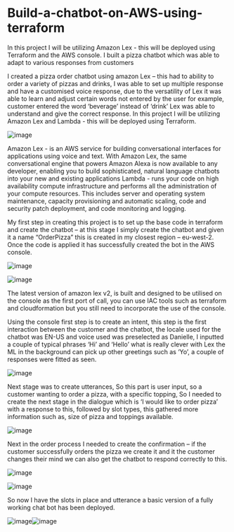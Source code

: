 # Build-a-chatbot-on-AWS-using-terraform
In this project I will be utilizing Amazon Lex - this will be deployed using Terraform and the AWS console. I built a pizza chatbot which was able to adapt to various responses from customers



I created a pizza order chatbot using amazon Lex – this had to ability to order a variety of pizzas and drinks, I was able to set up multiple response and have a customised voice response, due to the versatility of Lex it was able to learn and adjust certain words not entered by the user for example, customer entered the word ‘beverage’ instead of ‘drink’ Lex was able to understand and give the correct response.
In this project I will be utilizing Amazon Lex and Lambda - this will be deployed using Terraform.


![image](https://github.com/user-attachments/assets/121c58d3-900b-4cad-b6e8-d32155ce9f16)



Amazon Lex - is an AWS service for building conversational interfaces for applications using voice and text. With Amazon Lex, the same conversational engine that powers Amazon Alexa is now available to any developer, enabling you to build sophisticated, natural language chatbots into your new and existing applications
Lambda - runs your code on high availability compute infrastructure and performs all the administration of your compute resources. This includes server and operating system maintenance, capacity provisioning and automatic scaling, code and security patch deployment, and code monitoring and logging.


My first step in creating this project is to set up the base code in terraform and create the chatbot – at this stage I simply create the chatbot and given it a name “OrderPizza” this is created in my closest region – eu-west-2. Once the code is applied it has successfully created the bot in the AWS console.



![image](https://github.com/user-attachments/assets/caaa6fbf-de76-4b85-a3c5-3fc57ef19b29)

![image](https://github.com/user-attachments/assets/e6f684a5-f24f-4a36-8688-367c626be42e)


The latest version of amazon lex v2, is built and designed to be utilised on the console as the first port of call, you can use IAC tools such as terraform and cloudformation but you still need to incorporate the use of the console.

Using the console first step is to create an intent, this step is the first interaction between the customer and the chatbot, the locale used for the chatbot was EN-US and voice used was preselected as Danielle, I inputted a couple of typical phrases ‘Hi’ and ‘Hello’ what is really clever with Lex the ML in the background can pick up other greetings such as ‘Yo’, a couple of responses were fitted as seen. 


![image](https://github.com/user-attachments/assets/15b7eb5d-5ff3-42d5-a89c-858a2e508d92)




Next stage was to create utterances, So this part is user input, so a customer wanting to order a pizza, with a specific topping, So I needed to create the next stage in the dialogue which is ‘I would like to order pizza’ with a response to this, followed by slot types, this gathered more information such as, size of pizza and toppings available. 

![image](https://github.com/user-attachments/assets/544dddc7-ee9d-4108-a159-6c2bb0d65173)



Next in the order process I needed to create the confirmation – if the customer successfully orders the pizza we create it and it the customer changes their mind we can also get the chatbot to respond correctly to this.


![image](https://github.com/user-attachments/assets/599c68e7-428a-4541-92ce-ae088efa91e2)



![image](https://github.com/user-attachments/assets/4052e946-c2de-4ba4-980c-d5d9e084f1a6)

So now I have the slots in place and utterance a basic version of a fully working chat bot has been deployed. 

![image](https://github.com/user-attachments/assets/3ba56800-73c8-4e25-9ff2-ac850289b25a)![image](https://github.com/user-attachments/assets/6e50e2ff-1413-4ab8-bd64-8cede0699324)






































